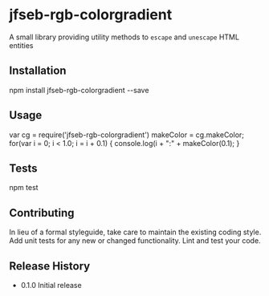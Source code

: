jfseb-rgb-colorgradient
=========

A small library providing utility methods to `escape` and `unescape` HTML entities

## Installation

  npm install jfseb-rgb-colorgradient --save

## Usage

  var cg = require('jfseb-rgb-colorgradient')
      makeColor = cg.makeColor;
  for(var i = 0; i < 1.0; i = i + 0.1) {
      console.log(i + ":" + makeColor(0.1);
  }

## Tests

  npm test

## Contributing

In lieu of a formal styleguide, take care to maintain the existing coding style.
Add unit tests for any new or changed functionality. Lint and test your code.

## Release History

* 0.1.0 Initial release